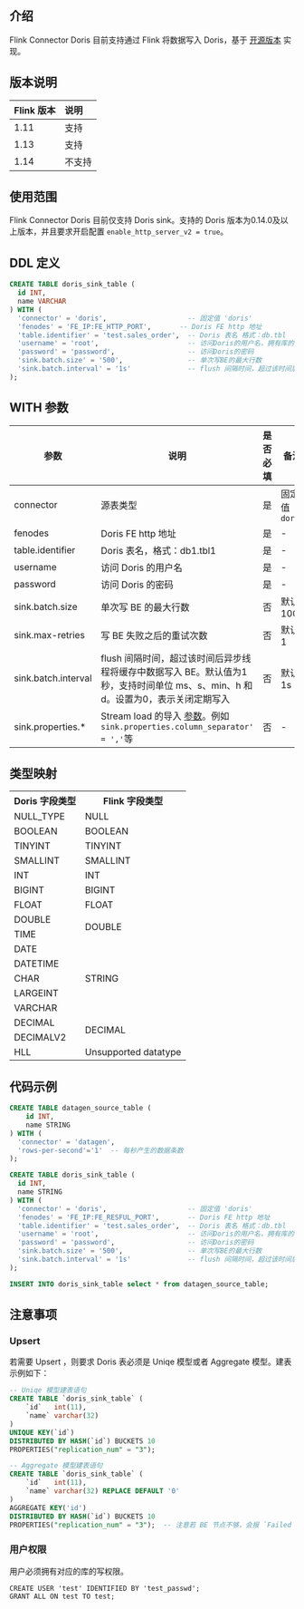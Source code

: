 ## 介绍

Flink Connector Doris 目前支持通过 Flink 将数据写入 Doris，基于 [开源版本](https://doris.apache.org/extending-doris/flink-doris-connector.html) 实现。

## 版本说明

| Flink 版本 | 说明 |
| :-------- | :--- |
| 1.11      | 支持 |
| 1.13      | 支持 |
| 1.14      | 不支持 |

## 使用范围

Flink Connector Doris 目前仅支持 Doris sink。支持的 Doris 版本为0.14.0及以上版本，并且要求开启配置 `enable_http_server_v2 = true`。

## DDL 定义

```sql
CREATE TABLE doris_sink_table (
  id INT,
  name VARCHAR
) WITH (
  'connector' = 'doris',                    -- 固定值 'doris'
  'fenodes' = 'FE_IP:FE_HTTP_PORT',       -- Doris FE http 地址
  'table.identifier' = 'test.sales_order',  -- Doris 表名 格式：db.tbl
  'username' = 'root',                      -- 访问Doris的用户名，拥有库的写权限
  'password' = 'password',                  -- 访问Doris的密码
  'sink.batch.size' = '500',                -- 单次写BE的最大行数
  'sink.batch.interval' = '1s'              -- flush 间隔时间，超过该时间后异步线程将 缓存中数据写入BE。 默认值为1秒，支持时间单位ms、s、min、h和d。设置为0表示关闭定期写入。
);
```

## WITH 参数

| 参数                | 说明                                                         | 是否必填 | 备注           |
| ------------------- | ------------------------------------------------------------ | -------- | -------------- |
| connector           | 源表类型                                                     | 是       | 固定值 `doris` |
| fenodes             | Doris FE http 地址                                           | 是       | -              |
| table.identifier    | Doris 表名，格式：db1.tbl1                                   | 是       | -              |
| username            | 访问 Doris 的用户名                                          | 是       | -              |
| password            | 访问 Doris 的密码                                            | 是       | -              |
| sink.batch.size     | 单次写 BE 的最大行数                                         | 否       | 默认100        |
| sink.max-retries    | 写 BE 失败之后的重试次数                                     | 否       | 默认1          |
| sink.batch.interval | flush 间隔时间，超过该时间后异步线程将缓存中数据写入 BE。默认值为1秒，支持时间单位 ms、s、min、h 和 d。设置为0，表示关闭定期写入 | 否       | 默认1s         |
| sink.properties.\*  | Stream load 的导入 [参数](https://doris.apache.org/master/zh-CN/administrator-guide/config/fe_config.html#%E9%85%8D%E7%BD%AE%E9%A1%B9%E5%88%97%E8%A1%A8)。例如 `sink.properties.column_separator' = ','`等 | 否       | -              |


## 类型映射

<table>
  <tr>
    <th><b>Doris 字段类型</th>
    <th><b>Flink 字段类型</th>
  </tr>
  <tr>
    <td>NULL_TYPE</td>
    <td>NULL</td>
  </tr>
   <tr>
    <td>BOOLEAN</td>
    <td>BOOLEAN</td>
  </tr>
  <tr>
    <td>TINYINT</td>
    <td>TINYINT</td>
  </tr>
  <tr>
    <td>SMALLINT</td>
    <td>SMALLINT</td>
  </tr>
  <tr>
    <td>INT</td>
    <td>INT</td>
  </tr>
   <tr>
    <td>BIGINT</td>
    <td>BIGINT</td>
  </tr>
  <tr>
    <td>FLOAT</td>
    <td>FLOAT</td>
  </tr>
  <tr>
    <td>DOUBLE</td>
    <td rowspan="2">DOUBLE</td>
  </tr>
   <tr>
    <td>TIME</td>
  </tr>
  <tr>
    <td>DATE</td>
    <td rowspan="5">STRING</td>
  </tr>
  <tr>
    <td>DATETIME</td>
  </tr>
   <tr>
    <td>CHAR</td>
  </tr>
  <tr>
    <td>LARGEINT</td>
  </tr>
  <tr>
    <td>VARCHAR</td>
  </tr>
  <tr>
    <td>DECIMAL</td>
    <td rowspan="2">DECIMAL</td>
  </tr>
  <tr>
    <td>DECIMALV2</td>
  </tr>
  <tr>
    <td>HLL</td>
    <td>Unsupported datatype</td>
  </tr>
</table>


## 代码示例

```sql
CREATE TABLE datagen_source_table ( 
	id INT, 
	name STRING 
) WITH ( 
  'connector' = 'datagen',
  'rows-per-second'='1'  -- 每秒产生的数据条数
);

CREATE TABLE doris_sink_table (
  id INT,
  name STRING
) WITH (
  'connector' = 'doris',                    -- 固定值 'doris'
  'fenodes' = 'FE_IP:FE_RESFUL_PORT',       -- Doris FE http 地址
  'table.identifier' = 'test.sales_order',  -- Doris 表名 格式：db.tbl
  'username' = 'root',                      -- 访问Doris的用户名，拥有库的写权限
  'password' = 'password',                  -- 访问Doris的密码
  'sink.batch.size' = '500',                -- 单次写BE的最大行数
  'sink.batch.interval' = '1s'              -- flush 间隔时间，超过该时间后异步线程将 缓存中数据写入BE。 默认值为1秒，支持时间单位ms、s、min、h和d。设置为0表示关闭定期写入。
);

INSERT INTO doris_sink_table select * from datagen_source_table;
```


## 注意事项
### Upsert

若需要 Upsert ，则要求 Doris 表必须是 Uniqe 模型或者 Aggregate 模型。建表示例如下：
```sql
-- Uniqe 模型建表语句
CREATE TABLE `doris_sink_table` (
    `id`   int(11),
    `name` varchar(32)
) 
UNIQUE KEY(`id`) 
DISTRIBUTED BY HASH(`id`) BUCKETS 10
PROPERTIES("replication_num" = "3");

-- Aggregate 模型建表语句
CREATE TABLE `doris_sink_table` (
    `id`   int(11),
    `name` varchar(32) REPLACE DEFAULT '0'
) 
AGGREGATE KEY('id')
DISTRIBUTED BY HASH(`id`) BUCKETS 10
PROPERTIES("replication_num" = "3");  -- 注意若 BE 节点不够，会报 `Failed to find enough host in all backends` 错误，可适当减少该值。
```

### 用户权限

用户必须拥有对应的库的写权限。

```
CREATE USER 'test' IDENTIFIED BY 'test_passwd';
GRANT ALL ON test TO test;
```

